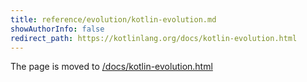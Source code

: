 ```yaml
---
title: reference/evolution/kotlin-evolution.md
showAuthorInfo: false
redirect_path: https://kotlinlang.org/docs/kotlin-evolution.html
---
```


The page is moved to [/docs/kotlin-evolution.html](/docs/kotlin-evolution.html)
